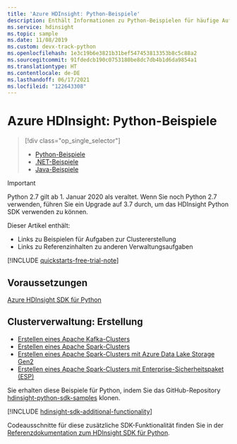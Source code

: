 ```yaml
---
title: 'Azure HDInsight: Python-Beispiele'
description: Enthält Informationen zu Python-Beispielen für häufige Aufgaben auf GitHub, für die das HDInsight SDK für Python verwendet wird.
ms.service: hdinsight
ms.topic: sample
ms.date: 11/08/2019
ms.custom: devx-track-python
ms.openlocfilehash: 1e3c19b6e3821b31bef547453813353b8c5c88a2
ms.sourcegitcommit: 91fdedcb190c0753180be8dc7db4b1d6da9854a1
ms.translationtype: HT
ms.contentlocale: de-DE
ms.lasthandoff: 06/17/2021
ms.locfileid: "122643308"
---
```

# <a name="azure-hdinsight-python-samples"></a>Azure HDInsight: Python-Beispiele

> [!div class="op_single_selector"]
> * [Python-Beispiele](hdinsight-sdk-python-samples.md)
> * [.NET-Beispiele](hdinsight-sdk-dotnet-samples.md)
> * [Java-Beispiele](hdinsight-sdk-java-samples.md)
<!-- * [Go Examples](hdinsight-sdk-go-samples.md)-->

> [!Important]
> Python 2.7 gilt ab 1. Januar 2020 als veraltet. Wenn Sie noch Python 2.7 verwenden, führen Sie ein Upgrade auf 3.7 durch, um das HDInsight Python SDK verwenden zu können.  

Dieser Artikel enthält:

* Links zu Beispielen für Aufgaben zur Clustererstellung
* Links zu Referenzinhalten zu anderen Verwaltungsaufgaben

[!INCLUDE [quickstarts-free-trial-note](../../includes/quickstarts-free-trial-note.md)]

## <a name="prerequisites"></a>Voraussetzungen

[Azure HDInsight SDK für Python](/python/api/overview/azure/hdinsight#sdk-installation)

## <a name="cluster-management---creation"></a>Clusterverwaltung: Erstellung

* [Erstellen eines Apache Kafka-Clusters](https://github.com/Azure-Samples/hdinsight-python-sdk-samples/blob/master/samples/create_kafka_cluster_sample.py)
* [Erstellen eines Apache Spark-Clusters](https://github.com/Azure-Samples/hdinsight-python-sdk-samples/blob/master/samples/create_spark_cluster_sample.py)
* [Erstellen eines Apache Spark-Clusters mit Azure Data Lake Storage Gen2](https://github.com/Azure-Samples/hdinsight-python-sdk-samples/blob/master/samples/create_hadoop_cluster_with_adls_gen2_sample.py)
* [Erstellen eines Apache Spark-Clusters mit Enterprise-Sicherheitspaket (ESP)](https://github.com/Azure-Samples/hdinsight-python-sdk-samples/blob/master/samples/create_esp_cluster_sample.py)

Sie erhalten diese Beispiele für Python, indem Sie das GitHub-Repository [hdinsight-python-sdk-samples](https://github.com/Azure-Samples/hdinsight-python-sdk-samples) klonen.

[!INCLUDE [hdinsight-sdk-additional-functionality](includes/hdinsight-sdk-additional-functionality.md)]

Codeausschnitte für diese zusätzliche SDK-Funktionalität finden Sie in der [Referenzdokumentation zum HDInsight SDK für Python](/python/api/overview/azure/hdinsight).